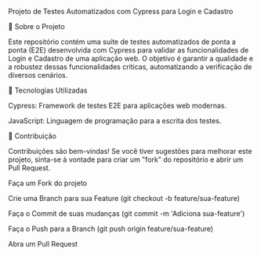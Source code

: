 Projeto de Testes Automatizados com Cypress para Login e Cadastro


📖 Sobre o Projeto

Este repositório contém uma suíte de testes automatizados de ponta a ponta (E2E) desenvolvida com Cypress para validar as funcionalidades de Login e Cadastro de uma aplicação web. O objetivo é garantir a qualidade e a robustez dessas funcionalidades críticas, automatizando a verificação de diversos cenários.


🚀 Tecnologias Utilizadas

Cypress: Framework de testes E2E para aplicações web modernas.

JavaScript: Linguagem de programação para a escrita dos testes.


🤝 Contribuição

Contribuições são bem-vindas! Se você tiver sugestões para melhorar este projeto, sinta-se à vontade para criar um "fork" do repositório e abrir um Pull Request.


Faça um Fork do projeto

Crie uma Branch para sua Feature (git checkout -b feature/sua-feature)

Faça o Commit de suas mudanças (git commit -m 'Adiciona sua-feature')

Faça o Push para a Branch (git push origin feature/sua-feature)

Abra um Pull Request
